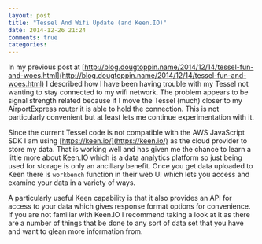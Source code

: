 ```yaml
---
layout: post
title: "Tessel And Wifi Update (and Keen.IO)"
date: 2014-12-26 21:24
comments: true
categories: 
---
```

In my previous post at [http://blog.dougtoppin.name/2014/12/14/tessel-fun-and-woes.html](http://blog.dougtoppin.name/2014/12/14/tessel-fun-and-woes.html) I described how I have been having trouble with my Tessel not wanting to stay connected to my wifi network.
The problem appears to be signal strength related because if I move the Tessel (much) closer to my AirportExpress router it is able to hold the connection.
This is not particularly convenient but at least lets me continue experimentation with it.

Since the current Tessel code is not compatible with the AWS JavaScript SDK I am using [https://keen.io/](https://keen.io/) as the cloud provider to store my data.
That is working well and has given me the chance to learn a little more about Keen.IO which is a data analytics platform so just being used for storage is only an ancillary benefit.
Once you get data uploaded to Keen there is `workbench` function in their web UI which lets you access and examine your data in a variety of ways.

A particularly useful Keen capability is that it also provides an API for access to your data which gives response format options for convenience.
If you are not familiar with Keen.IO I recommend taking a look at it as there are a number of things that be done to any sort of data set that you have and want to glean more information from.


